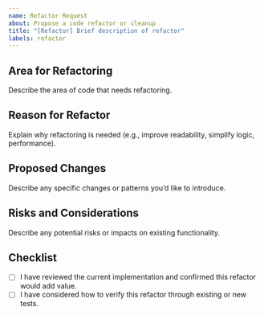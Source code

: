 ```yaml
---
name: Refactor Request
about: Propose a code refactor or cleanup
title: "[Refactor] Brief description of refactor"
labels: refactor
---
```


## Area for Refactoring

Describe the area of code that needs refactoring.

<!-- *Example: “Refactor function `parseConfig()` in `pkg/config/parser.go` [link to line / range of lines](https://github.com/your-repo/your-project/blob/main/pkg/config/parser.go#L34) to improve readability.”* -->

## Reason for Refactor

Explain why refactoring is needed (e.g., improve readability, simplify logic, performance).

## Proposed Changes

Describe any specific changes or patterns you’d like to introduce.  

<!-- *Example: “Use dependency injection in `pkg/core/runner.go` to replace singleton pattern.”* -->

## Risks and Considerations

Describe any potential risks or impacts on existing functionality.

## Checklist

- [ ] I have reviewed the current implementation and confirmed this refactor would add value.
- [ ] I have considered how to verify this refactor through existing or new tests.
